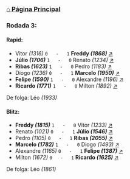 ### [⌂ Página Principal](https://grupo-de-xadrez.github.io/)

### Rodada 3:

#### Rapid:

* Vitor *(1316)* `0   -   1` **Freddy *(1868)*** [↗](https://www.lichess.org/mPoMdB5X) 
* **Júlio *(1706)*** `1   -   0` Renato *(1234)* [↗](https://www.lichess.org/UoTKilWT) 
* **Ribas *(1623)*** `1   -   0` Pedro *(1183)* [↗](https://www.lichess.org/rwRiLi0u) 
* Diogo *(1236)* `0   -   1` **Marcelo *(1950)*** [↗](https://www.lichess.org/iTEYyYuH) 
* **Felipe *(1590)*** `1   -   0` Alexandre *(1196)* [↗](https://www.lichess.org/AjfNFS7V) 
* **Ricardo *(1771)*** `1   -   0` Milton *(1892)* [↗](https://www.lichess.org/ONIds6vg) 

De folga: Léo *(1933)*

#### Blitz:

* **Freddy *(1815)*** `1   -   0` Vitor *(1233)* [↗](https://www.lichess.org/2NkAyca4) 
* Renato *(1021)* `0   -   1` **Júlio *(1546)*** [↗](https://www.lichess.org/sGYNFcf4) 
* Pedro *(1105)* `0   -   1` **Ribas *(2055)*** [↗](https://www.lichess.org/XPb1HyYk) 
* **Marcelo *(1782)*** `1   -   0` Diogo *(1493)* [↗](https://www.lichess.org/5TFXe391) 
* Alexandre *(1165)* `0   -   1` **Felipe *(1387)*** [↗](https://www.lichess.org/Ph54JBSv) 
* Milton *(1672)* `0   -   1` **Ricardo *(1625)*** [↗](https://www.lichess.org/fWgQh4gz) 

De folga: Léo *(1861)*

